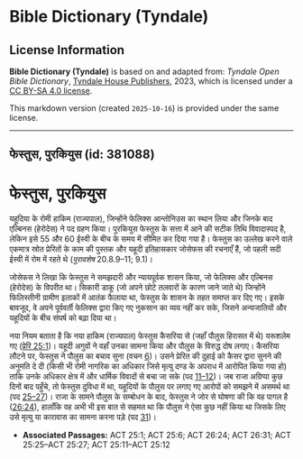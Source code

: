 # Bible Dictionary (Tyndale)

## License Information

**Bible Dictionary (Tyndale)** is based on and adapted from: _Tyndale Open Bible Dictionary_, [Tyndale House Publishers](https://tyndaleopenresources.com/), 2023, which is licensed under a [CC BY-SA 4.0 license](https://creativecommons.org/licenses/by-sa/4.0/legalcode.en).

This markdown version (created `2025-10-16`) is provided under the same license.



--------------------------------

## फेस्तुस, पुरकियुस (id: 381088)

फेस्तुस, पुरकियुस
=================

यहूदिया के रोमी हाकिम (राज्यपाल), जिन्होंने फेलिक्स आन्तोनिउस का स्थान लिया और जिनके बाद एल्बिनस (हेरोदेस) ने पद ग्रहण किया। पुरकियुस फेस्तुस के सत्ता में आने की सटीक तिथि विवादास्पद है, लेकिन इसे 55 और 60 ईस्वी के बीच के समय में सीमित कर दिया गया है। फेस्तुस का उल्लेख करने वाले एकमात्र स्रोत प्रेरितों के काम की पुस्तक और यहूदी इतिहासकार जोसेफस की रचनाएँ हैं, जो पहली सदी ईस्वी में रोम में रहते थे (*पुरावशेष* 20\.8\.9–11; 9\.1\)।

जोसेफस ने लिखा कि फेस्तुस ने समझदारी और न्यायपूर्वक शासन किया, जो फेलिक्स और एल्बिनस (हेरोदेस) के विपरीत था। सिकारी डाकू (जो अपने छोटे तलवारों के कारण जाने जाते थे) जिन्होंने फिलिस्तीनी ग्रामीण इलाकों में आतंक फैलाया था, फेस्तुस के शासन के तहत समाप्त कर दिए गए। इसके बावजूद, वे अपने पूर्ववर्ती फेलिक्स द्वारा किए गए नुकसान का व्यय नहीं कर सके, जिसने अन्यजातियों और यहूदियों के बीच संघर्ष को बढ़ा दिया था।

नया नियम बताता है कि नया हाकिम (राज्यपाल) फेस्तुस कैसरिया से (जहाँ पौलुस हिरासत में थे) यरूशलेम गए ([प्रेरि 25:1](https://ref.ly/Acts25:1))। यहूदी अगुवों ने वहाँ उनका सामना किया और पौलुस के विरुद्ध दोष लगाए। कैसरिया लौटने पर, फेस्तुस ने पौलुस का बचाव सुना (वचन [6](https://ref.ly/Acts25:6))। उसने प्रेरित की दुहाई को कैसर द्वारा सुनने की अनुमति दे दी (किसी भी रोमी नागरिक का अधिकार जिसे मृत्यु दण्ड के अपराध में आरोपित किया गया हो) ताकि उनके अधिकार क्षेत्र में और धार्मिक विवादों से बचा जा सके (पद [11–12](https://ref.ly/Acts25:11-Acts25:12))। जब राजा अग्रिप्पा कुछ दिनों बाद पहुँचे, तो फेस्तुस दुविधा में था, यहूदियों के पौलुस पर लगाए गए आरोपों को समझने में असमर्थ था (पद [25–27](https://ref.ly/Acts25:25-Acts25:27))। राजा के सामने पौलुस के सम्बोधन के बाद, फेस्तुस ने जोर से घोषणा की कि वह पागल है ([26:24](https://ref.ly/Acts26:24)), हालाँकि वह अभी भी इस बात से सहमत था कि पौलुस ने ऐसा कुछ नहीं किया था जिसके लिए उसे मृत्यु या कारावास का सामना करना पड़े (पद [31](https://ref.ly/Acts26:31))।

* **Associated Passages:** ACT 25:1; ACT 25:6; ACT 26:24; ACT 26:31; ACT 25:25–ACT 25:27; ACT 25:11–ACT 25:12

